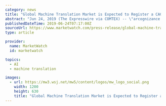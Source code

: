 ```yaml
---
category: news
title: "Global Machine Translation Market is Expected to Register a CAGR of 7.1% During the Forecast Period 2019 - 2024"
abstract: "Jun 24, 2019 (The Expresswire via COMTEX) -- \"arcognizance.com\" has added latest research report on \"Global Machine Translation Market\", this report helps to analyze top Key Players, regions, revenue, price, and also covers Industry sales channel ..."
publishedDateTime: 2019-06-24T07:17:00Z
sourceUrl: https://www.marketwatch.com/press-release/global-machine-translation-market-is-expected-to-register-a-cagr-of-71-during-the-forecast-period-2019---2024-2019-06-24
type: article

provider:
  name: MarketWatch
  id: marketwatch

topics:
  - AI
  - machine translation

images:
  - url: https://mw3.wsj.net/mw5/content/logos/mw_logo_social.png
    width: 1200
    height: 630
    title: "Global Machine Translation Market is Expected to Register a CAGR of 7.1% During the Forecast Period 2019 - 2024"
---
```

